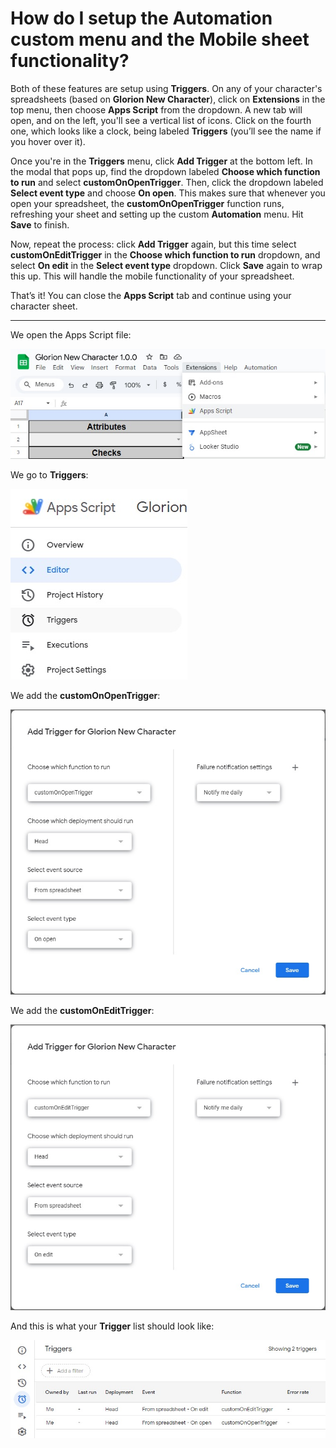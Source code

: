 # How do I setup the Automation custom menu and the Mobile sheet functionality?

Both of these features are setup using **Triggers**. On any of your character's spreadsheets (based on **Glorion New Character**), click on **Extensions** in the top menu, then choose **Apps Script** from the dropdown. A new tab will open, and on the left, you'll see a vertical list of icons. Click on the fourth one, which looks like a clock, being labeled **Triggers** (you’ll see the name if you hover over it).

Once you're in the **Triggers** menu, click **Add Trigger** at the bottom left. In the modal that pops up, find the dropdown labeled **Choose which function to run** and select **customOnOpenTrigger**. Then, click the dropdown labeled **Select event type** and choose **On open**. This makes sure that whenever you open your spreadsheet, the **customOnOpenTrigger** function runs, refreshing your sheet and setting up the custom **Automation** menu. Hit **Save** to finish.

Now, repeat the process: click **Add Trigger** again, but this time select **customOnEditTrigger** in the **Choose which function to run** dropdown, and select **On edit** in the **Select event type** dropdown. Click **Save** again to wrap this up. This will handle the mobile functionality of your spreadsheet.

That’s it! You can close the **Apps Script** tab and continue using your character sheet.

---

We open the Apps Script file:

![Extensions Apps Script](/Assets/Images/FAQ/3.How%20do%20I%20setup%20the%20Automation%20custom%20menu%20and%20the%20Mobile%20sheet%20functionality/1.extensions-apps-script.jpg)

We go to **Triggers**:

![Menu with Triggers](/Assets/Images/FAQ/3.How%20do%20I%20setup%20the%20Automation%20custom%20menu%20and%20the%20Mobile%20sheet%20functionality/2.menu-with-triggers.jpg)

We add the **customOnOpenTrigger**:

![On Open Trigger](/Assets/Images/FAQ/3.How%20do%20I%20setup%20the%20Automation%20custom%20menu%20and%20the%20Mobile%20sheet%20functionality/3.on-open-trigger.jpg)

We add the **customOnEditTrigger**:

![On Edit Trigger](/Assets/Images/FAQ/3.How%20do%20I%20setup%20the%20Automation%20custom%20menu%20and%20the%20Mobile%20sheet%20functionality/4.on-edit-trigger.jpg)

And this is what your **Trigger** list should look like:

![Triggers](/Assets/Images/FAQ/3.How%20do%20I%20setup%20the%20Automation%20custom%20menu%20and%20the%20Mobile%20sheet%20functionality/5.triggers.jpg)
